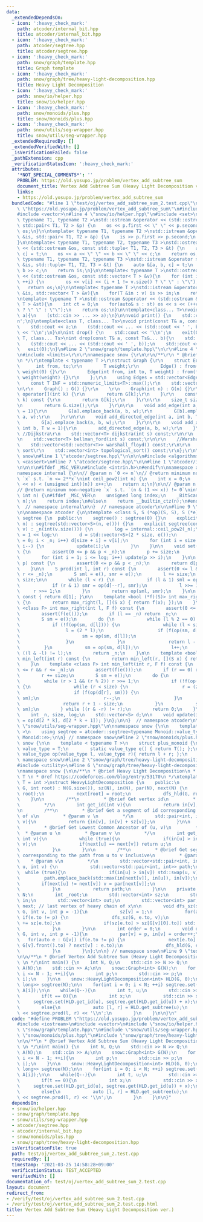 ```yaml
---
data:
  _extendedDependsOn:
  - icon: ':heavy_check_mark:'
    path: atcoder/internal_bit.hpp
    title: atcoder/internal_bit.hpp
  - icon: ':heavy_check_mark:'
    path: atcoder/segtree.hpp
    title: atcoder/segtree.hpp
  - icon: ':heavy_check_mark:'
    path: snow/graph/template.hpp
    title: Graph template
  - icon: ':heavy_check_mark:'
    path: snow/graph/tree/heavy-light-decomposition.hpp
    title: Heavy Light Decomposition
  - icon: ':heavy_check_mark:'
    path: snow/io/helper.hpp
    title: snow/io/helper.hpp
  - icon: ':heavy_check_mark:'
    path: snow/monoids/plus.hpp
    title: snow/monoids/plus.hpp
  - icon: ':heavy_check_mark:'
    path: snow/utils/seg-wrapper.hpp
    title: snow/utils/seg-wrapper.hpp
  _extendedRequiredBy: []
  _extendedVerifiedWith: []
  _isVerificationFailed: false
  _pathExtension: cpp
  _verificationStatusIcon: ':heavy_check_mark:'
  attributes:
    '*NOT_SPECIAL_COMMENTS*': ''
    PROBLEM: https://old.yosupo.jp/problem/vertex_add_subtree_sum
    document_title: Vertex Add Subtree Sum (Heavy Light Decomposition ver.)
    links:
    - https://old.yosupo.jp/problem/vertex_add_subtree_sum
  bundledCode: "#line 1 \"test/oj/vertex_add_subtree_sum_2.test.cpp\"\n#define PROBLEM\
    \ \"https://old.yosupo.jp/problem/vertex_add_subtree_sum\"\n#include <iostream>\n\
    #include <vector>\n#line 4 \"snow/io/helper.hpp\"\n#include <set>\n\ntemplate<\
    \ typename T1, typename T2 >\nstd::ostream &operator << (std::ostream &os, const\
    \ std::pair< T1, T2 > &p) {\n    os << p.first << \" \" << p.second;\n    return\
    \ os;\n}\n\ntemplate< typename T1, typename T2 >\nstd::istream &operator >> (std::istream\
    \ &is, std::pair< T1, T2 > &p) {\n    is >> p.first >> p.second;\n    return is;\n\
    }\n\ntemplate< typename T1, typename T2, typename T3 >\nstd::ostream &operator\
    \ << (std::ostream &os, const std::tuple< T1, T2, T3 > &t) {\n    auto &[a, b,\
    \ c] = t;\n    os << a << \" \" << b << \" \" << c;\n    return os;\n}\n\ntemplate<\
    \ typename T1, typename T2, typename T3 >\nstd::istream &operator >> (std::istream\
    \ &is, std::tuple< T1, T2, T3 > &t) {\n    auto &[a, b, c] = t;\n    is >> a >>\
    \ b >> c;\n    return is;\n}\n\ntemplate< typename T >\nstd::ostream &operator\
    \ << (std::ostream &os, const std::vector< T > &v){\n    for (int i = 0; i < (int)v.size();\
    \ ++i) {\n        os << v[i] << (i + 1 != v.size() ? \" \" : \"\");\n    }\n \
    \   return os;\n}\n\ntemplate< typename T >\nstd::istream &operator >>  (std::istream\
    \ &is, std::vector< T > &v){\n    for(T &in : v) is >> in;\n    return is;\n}\n\
    \ntemplate< typename T >\nstd::ostream &operator << (std::ostream &os, const std::set<\
    \ T > &st){\n    int ct = 0;\n    for(auto& s : st) os << s << (++ct != st.size()\
    \ ? \" \" : \"\");\n    return os;\n}\n\ntemplate<class... T>\nvoid input(T&...\
    \ a){\n    (std::cin >> ... >> a);\n}\n\nvoid print() {\n    std::cout << '\\\
    n';\n}\ntemplate<class T, class... Ts>\nvoid print(const T& a, const Ts&... b){\n\
    \    std::cout << a;\n    (std::cout << ... << (std::cout << ' ', b));\n    std::cout\
    \ << '\\n';\n}\n\nint drop() {\n    std::cout << '\\n';\n    exit(0);\n}\ntemplate<class\
    \ T, class... Ts>\nint drop(const T& a, const Ts&... b){\n    std::cout << a;\n\
    \    (std::cout << ... << (std::cout << ' ', b));\n    std::cout << '\\n';\n \
    \   exit(0);\n}\n#line 2 \"snow/graph/template.hpp\"\n\r\n#line 4 \"snow/graph/template.hpp\"\
    \n#include <limits>\r\n\r\nnamespace snow {\r\n\r\n/**\r\n * @brief Graph template\r\
    \n */\r\ntemplate < typename T >\r\nstruct Graph {\r\n    struct Edge {\r\n  \
    \      int from, to;\r\n        T weight;\r\n        Edge() : from(0), to(0),\
    \ weight(0) {}\r\n        Edge(int from, int to, T weight) : from(from), to(to),\
    \ weight(weight) {}\r\n    };\r\n    using Edges = std::vector<Edge>;\r\n\r\n\
    \    const T INF = std::numeric_limits<T>::max();\r\n    std::vector<Edges> G;\r\
    \n\r\n    Graph() : G() {}\r\n    \r\n    Graph(int n) : G(n) {}\r\n\r\n    Edges&\
    \ operator[](int k) {\r\n        return G[k];\r\n    }\r\n    const Edges& operator[](int\
    \ k) const {\r\n        return G[k];\r\n    }\r\n\r\n    size_t size() const{\r\
    \n        return G.size();\r\n    }\r\n\r\n    void add_edge(int a, int b, T w\
    \ = 1){\r\n        G[a].emplace_back(a, b, w);\r\n        G[b].emplace_back(b,\
    \ a, w);\r\n    }\r\n\r\n    void add_directed_edge(int a, int b, T w = 1){\r\n\
    \        G[a].emplace_back(a, b, w);\r\n    }\r\n\r\n    void add_arrow(int a,\
    \ int b, T w = 1){\r\n        add_directed_edge(a, b, w);\r\n    }\r\n\r\n   \
    \ //Dijkstra\r\n    std::vector<T> dijkstra(int s) const;\r\n\r\n    //Bellman-Ford\r\
    \n    std::vector<T> bellman_ford(int s) const;\r\n\r\n    //Warshall-Floyd\r\n\
    \    std::vector<std::vector<T>> warshall_floyd() const;\r\n\r\n    //Topological\
    \ sort\r\n    std::vector<int> topological_sort() const;\r\n};\r\n\r\n} // namespace\
    \ snow\n#line 1 \"atcoder/segtree.hpp\"\n\n\n\n#include <algorithm>\n#include\
    \ <cassert>\n#line 7 \"atcoder/segtree.hpp\"\n\n#line 1 \"atcoder/internal_bit.hpp\"\
    \n\n\n\n#ifdef _MSC_VER\n#include <intrin.h>\n#endif\n\nnamespace atcoder {\n\n\
    namespace internal {\n\n// @param n `0 <= n`\n// @return minimum non-negative\
    \ `x` s.t. `n <= 2**x`\nint ceil_pow2(int n) {\n    int x = 0;\n    while ((1U\
    \ << x) < (unsigned int)(n)) x++;\n    return x;\n}\n\n// @param n `1 <= n`\n\
    // @return minimum non-negative `x` s.t. `(n & (1 << x)) != 0`\nint bsf(unsigned\
    \ int n) {\n#ifdef _MSC_VER\n    unsigned long index;\n    _BitScanForward(&index,\
    \ n);\n    return index;\n#else\n    return __builtin_ctz(n);\n#endif\n}\n\n}\
    \  // namespace internal\n\n}  // namespace atcoder\n\n\n#line 9 \"atcoder/segtree.hpp\"\
    \n\nnamespace atcoder {\n\ntemplate <class S, S (*op)(S, S), S (*e)()> struct\
    \ segtree {\n  public:\n    segtree() : segtree(0) {}\n    explicit segtree(int\
    \ n) : segtree(std::vector<S>(n, e())) {}\n    explicit segtree(const std::vector<S>&\
    \ v) : _n(int(v.size())) {\n        log = internal::ceil_pow2(_n);\n        size\
    \ = 1 << log;\n        d = std::vector<S>(2 * size, e());\n        for (int i\
    \ = 0; i < _n; i++) d[size + i] = v[i];\n        for (int i = size - 1; i >= 1;\
    \ i--) {\n            update(i);\n        }\n    }\n\n    void set(int p, S x)\
    \ {\n        assert(0 <= p && p < _n);\n        p += size;\n        d[p] = x;\n\
    \        for (int i = 1; i <= log; i++) update(p >> i);\n    }\n\n    S get(int\
    \ p) const {\n        assert(0 <= p && p < _n);\n        return d[p + size];\n\
    \    }\n\n    S prod(int l, int r) const {\n        assert(0 <= l && l <= r &&\
    \ r <= _n);\n        S sml = e(), smr = e();\n        l += size;\n        r +=\
    \ size;\n\n        while (l < r) {\n            if (l & 1) sml = op(sml, d[l++]);\n\
    \            if (r & 1) smr = op(d[--r], smr);\n            l >>= 1;\n       \
    \     r >>= 1;\n        }\n        return op(sml, smr);\n    }\n\n    S all_prod()\
    \ const { return d[1]; }\n\n    template <bool (*f)(S)> int max_right(int l) const\
    \ {\n        return max_right(l, [](S x) { return f(x); });\n    }\n    template\
    \ <class F> int max_right(int l, F f) const {\n        assert(0 <= l && l <= _n);\n\
    \        assert(f(e()));\n        if (l == _n) return _n;\n        l += size;\n\
    \        S sm = e();\n        do {\n            while (l % 2 == 0) l >>= 1;\n\
    \            if (!f(op(sm, d[l]))) {\n                while (l < size) {\n   \
    \                 l = (2 * l);\n                    if (f(op(sm, d[l]))) {\n \
    \                       sm = op(sm, d[l]);\n                        l++;\n   \
    \                 }\n                }\n                return l - size;\n   \
    \         }\n            sm = op(sm, d[l]);\n            l++;\n        } while\
    \ ((l & -l) != l);\n        return _n;\n    }\n\n    template <bool (*f)(S)> int\
    \ min_left(int r) const {\n        return min_left(r, [](S x) { return f(x); });\n\
    \    }\n    template <class F> int min_left(int r, F f) const {\n        assert(0\
    \ <= r && r <= _n);\n        assert(f(e()));\n        if (r == 0) return 0;\n\
    \        r += size;\n        S sm = e();\n        do {\n            r--;\n   \
    \         while (r > 1 && (r % 2)) r >>= 1;\n            if (!f(op(d[r], sm)))\
    \ {\n                while (r < size) {\n                    r = (2 * r + 1);\n\
    \                    if (f(op(d[r], sm))) {\n                        sm = op(d[r],\
    \ sm);\n                        r--;\n                    }\n                }\n\
    \                return r + 1 - size;\n            }\n            sm = op(d[r],\
    \ sm);\n        } while ((r & -r) != r);\n        return 0;\n    }\n\n  private:\n\
    \    int _n, size, log;\n    std::vector<S> d;\n\n    void update(int k) { d[k]\
    \ = op(d[2 * k], d[2 * k + 1]); }\n};\n\n}  // namespace atcoder\n\n\n#line 3\
    \ \"snow/utils/seg-wrapper.hpp\"\n\nnamespace snow {\n\n    template < class Monoid\
    \ >\n    using segtree = atcoder::segtree<typename Monoid::value_type, Monoid::op,\
    \ Monoid::e>;\n\n} // namespace snow\n#line 2 \"snow/monoids/plus.hpp\"\n\nnamespace\
    \ snow {\n\n    template < typename T >\n    struct plus_monoid {\n        using\
    \ value_type = T;\n        static value_type e() { return T(); };\n        static\
    \ value_type op(value_type l, value_type r){ return l + r; };\n    };\n\n} //\
    \ namespace snow\n#line 2 \"snow/graph/tree/heavy-light-decomposition.hpp\"\n\n\
    #include <utility>\n#line 6 \"snow/graph/tree/heavy-light-decomposition.hpp\"\n\
    \nnamespace snow {\n\n/**\n * @brief Heavy Light Decomposition\n * \n * @tparam\
    \ T \n * @ref https://codeforces.com/blog/entry/53170\n */\ntemplate < typename\
    \ T = int >\nstruct HeavyLightDecomposition {\n    public:\n        HeavyLightDecomposition(snow::Graph<T>&\
    \ G, int root) : N(G.size()), sz(N), in(N), par(N), next(N) {\n            dfs_sz(G,\
    \ root);\n            next[root] = root;\n            dfs_hld(G, root);\n    \
    \    }\n\n        /**\n         * @brief Get vertex id\n         * @param v \n\
    \         */\n        int get_id(int v){\n            return in[v];\n        }\n\
    \n        /**\n         * @brief Get a segment of id corresponding to the subtree\
    \ of v\n         * @param v \n         */\n        std::pair<int, int> get_subtree(int\
    \ v){\n            return {in[v], in[v] + sz[v]};\n        }\n\n        /**\n\
    \         * @brief Get Lowest Common Ancestor of (u, v)\n         * \n       \
    \  * @param u \n         * @param v \n         */\n        int get_lca(int u,\
    \ int v){\n            while (true){\n                if(in[u] > in[v]) std::swap(u,\
    \ v);\n                if(next[u] == next[v]) return u;\n                v = par[next[v]];\n\
    \            }\n        }\n\n        /**\n         * @brief Get segments of id\
    \ corresponding to the path from u to v inclusive\n         * @param u\n     \
    \    * @param v\n         */\n        std::vector<std::pair<int, int>> get_path(int\
    \ u, int v) {\n            std::vector<std::pair<int, int>> path;\n          \
    \  while (true){\n                if(in[u] > in[v]) std::swap(u, v);\n       \
    \         path.emplace_back(std::max(in[next[v]], in[u]), in[v]);\n\n        \
    \        if(next[u] != next[v]) v = par[next[v]];\n                else break;\n\
    \            }\n            return path;\n        }\n\n    private:\n        int\
    \ N;\n        int _root;\n        std::vector<int> sz;\n        std::vector<int>\
    \ in;\n        std::vector<int> out;\n        std::vector<int> par;\n        std::vector<int>\
    \ next; // last vertex of heavy chain of x\n\n        void dfs_sz(snow::Graph<T>&\
    \ G, int v, int p = -1){\n            sz[v] = 1;\n            for(auto &e : G[v])\
    \ if(e.to != p) {\n                dfs_sz(G, e.to, v);\n                sz[v]\
    \ += sz[e.to];\n                if(sz[e.to] > sz[G[v][0].to]) std::swap(e, G[v][0]);\n\
    \            }\n        }\n\n        int order = 0;\n        void dfs_hld(snow::Graph<T>&\
    \ G, int v, int p = -1){\n            par[v] = p, in[v] = order++;\n         \
    \   for(auto e : G[v]) if(e.to != p) {\n                next[e.to] = ((e.to ==\
    \ G[v].front().to) ? next[v] : e.to);\n                dfs_hld(G, e.to, v);\n\
    \            }\n        }\n};\n\n} // namespace snow\n#line 9 \"test/oj/vertex_add_subtree_sum_2.test.cpp\"\
    \n\n/**\n * @brief Vertex Add Subtree Sum (Heavy Light Decomposition ver.)\n *\
    \ \n */\nint main() {\n    int N, Q;\n    std::cin >> N >> Q;\n    std::vector<int>\
    \ A(N);\n    std::cin >> A;\n\n    snow::Graph<int> G(N);\n    for (int i = 1;\
    \ i <= N - 1; ++i){\n        int p;\n        std::cin >> p;\n        G.add_edge(p,\
    \ i);\n    }\n\n    snow::HeavyLightDecomposition<int> HLD(G, 0);\n    snow::segtree<snow::plus_monoid<long\
    \ long>> segtree(N);\n\n    for(int i = 0; i < N; ++i) segtree.set(HLD.get_id(i),\
    \ A[i]);\n\n    while(Q--){\n        int t, u;\n        std::cin >> t >> u;\n\n\
    \        if(t == 0){\n            int x;\n            std::cin >> x;\n       \
    \     segtree.set(HLD.get_id(u), segtree.get(HLD.get_id(u)) + x);\n        }\n\
    \        else{\n            auto [l, r] = HLD.get_subtree(u);\n            std::cout\
    \ << segtree.prod(l, r) << '\\n';\n        }\n    }\n\n}\n"
  code: "#define PROBLEM \"https://old.yosupo.jp/problem/vertex_add_subtree_sum\"\n\
    #include <iostream>\n#include <vector>\n#include \"snow/io/helper.hpp\"\n#include\
    \ \"snow/graph/template.hpp\"\n#include \"snow/utils/seg-wrapper.hpp\"\n#include\
    \ \"snow/monoids/plus.hpp\"\n#include \"snow/graph/tree/heavy-light-decomposition.hpp\"\
    \n\n/**\n * @brief Vertex Add Subtree Sum (Heavy Light Decomposition ver.)\n *\
    \ \n */\nint main() {\n    int N, Q;\n    std::cin >> N >> Q;\n    std::vector<int>\
    \ A(N);\n    std::cin >> A;\n\n    snow::Graph<int> G(N);\n    for (int i = 1;\
    \ i <= N - 1; ++i){\n        int p;\n        std::cin >> p;\n        G.add_edge(p,\
    \ i);\n    }\n\n    snow::HeavyLightDecomposition<int> HLD(G, 0);\n    snow::segtree<snow::plus_monoid<long\
    \ long>> segtree(N);\n\n    for(int i = 0; i < N; ++i) segtree.set(HLD.get_id(i),\
    \ A[i]);\n\n    while(Q--){\n        int t, u;\n        std::cin >> t >> u;\n\n\
    \        if(t == 0){\n            int x;\n            std::cin >> x;\n       \
    \     segtree.set(HLD.get_id(u), segtree.get(HLD.get_id(u)) + x);\n        }\n\
    \        else{\n            auto [l, r] = HLD.get_subtree(u);\n            std::cout\
    \ << segtree.prod(l, r) << '\\n';\n        }\n    }\n\n}"
  dependsOn:
  - snow/io/helper.hpp
  - snow/graph/template.hpp
  - snow/utils/seg-wrapper.hpp
  - atcoder/segtree.hpp
  - atcoder/internal_bit.hpp
  - snow/monoids/plus.hpp
  - snow/graph/tree/heavy-light-decomposition.hpp
  isVerificationFile: true
  path: test/oj/vertex_add_subtree_sum_2.test.cpp
  requiredBy: []
  timestamp: '2021-03-25 14:58:28+09:00'
  verificationStatus: TEST_ACCEPTED
  verifiedWith: []
documentation_of: test/oj/vertex_add_subtree_sum_2.test.cpp
layout: document
redirect_from:
- /verify/test/oj/vertex_add_subtree_sum_2.test.cpp
- /verify/test/oj/vertex_add_subtree_sum_2.test.cpp.html
title: Vertex Add Subtree Sum (Heavy Light Decomposition ver.)
---
```

